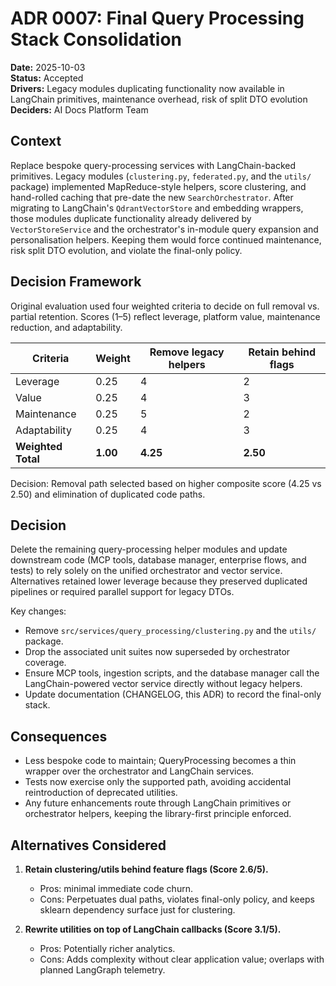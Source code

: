 # ADR 0007: Final Query Processing Stack Consolidation

**Date:** 2025-10-03  
**Status:** Accepted  
**Drivers:** Legacy modules duplicating functionality now available in LangChain primitives, maintenance overhead, risk of split DTO evolution  
**Deciders:** AI Docs Platform Team

## Context

Replace bespoke query-processing services with LangChain-backed primitives.
Legacy modules (`clustering.py`, `federated.py`, and the `utils/` package)
implemented MapReduce-style helpers, score clustering, and hand-rolled caching
that pre-date the new `SearchOrchestrator`. After migrating to LangChain's
`QdrantVectorStore` and embedding wrappers, those modules duplicate
functionality already delivered by `VectorStoreService` and the orchestrator's
in-module query expansion and personalisation helpers. Keeping them would force
continued maintenance, risk split DTO evolution, and violate the final-only
policy.

## Decision Framework

Original evaluation used four weighted criteria to decide on full removal vs. partial retention. Scores (1–5) reflect leverage, platform value, maintenance reduction, and adaptability.

| Criteria           | Weight   | Remove legacy helpers | Retain behind flags |
| ------------------ | -------- | --------------------- | ------------------- |
| Leverage           | 0.25     | 4                     | 2                   |
| Value              | 0.25     | 4                     | 3                   |
| Maintenance        | 0.25     | 5                     | 2                   |
| Adaptability       | 0.25     | 4                     | 3                   |
| **Weighted Total** | **1.00** | **4.25**              | **2.50**            |

Decision: Removal path selected based on higher composite score (4.25 vs 2.50) and elimination of duplicated code paths.

## Decision

Delete the remaining query-processing helper modules and update downstream code
(MCP tools, database manager, enterprise flows, and tests) to rely solely on the
unified orchestrator and vector service. Alternatives retained lower leverage
because they preserved duplicated pipelines or required parallel support for
legacy DTOs.

Key changes:

- Remove `src/services/query_processing/clustering.py` and the `utils/` package.
- Drop the associated unit suites now superseded by orchestrator coverage.
- Ensure MCP tools, ingestion scripts, and the database manager call the
  LangChain-powered vector service directly without legacy helpers.
- Update documentation (CHANGELOG, this ADR) to record the final-only stack.

## Consequences

- Less bespoke code to maintain; QueryProcessing becomes a thin wrapper over the
  orchestrator and LangChain services.
- Tests now exercise only the supported path, avoiding accidental reintroduction
  of deprecated utilities.
- Any future enhancements route through LangChain primitives or orchestrator
  helpers, keeping the library-first principle enforced.

## Alternatives Considered

1. **Retain clustering/utils behind feature flags (Score 2.6/5).**

   - Pros: minimal immediate code churn.
   - Cons: Perpetuates dual paths, violates final-only policy, and keeps sklearn
     dependency surface just for clustering.

2. **Rewrite utilities on top of LangChain callbacks (Score 3.1/5).**
   - Pros: Potentially richer analytics.
   - Cons: Adds complexity without clear application value; overlaps with planned
     LangGraph telemetry.
